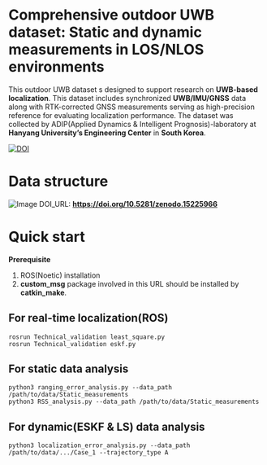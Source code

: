 # Comprehensive outdoor UWB dataset: Static and dynamic measurements in LOS/NLOS environments
This outdoor UWB dataset s designed to support research on **UWB-based localization**. This dataset includes synchronized **UWB/IMU/GNSS** data 
along with RTK-corrected GNSS measurements serving as high-precision reference for evaluating localization performance.
The dataset was collected by ADIP(Applied Dynamics & Intelligent Prognosis)-laboratory at **Hanyang University’s Engineering Center** in **South Korea**.

[![DOI](https://zenodo.org/badge/DOI/10.5281/zenodo.15225966.svg)](https://doi.org/10.5281/zenodo.15225966)


# Data structure
![Image](https://github.com/user-attachments/assets/3a01da78-4d55-42c6-92c4-c5e0648f84cb)
DOI_URL: **https://doi.org/10.5281/zenodo.15225966**

# Quick start

**Prerequisite**

1. ROS(Noetic) installation 
2. **custom_msg** package involved in this URL should be installed by **catkin_make**.

## For real-time localization(ROS)

    rosrun Technical_validation least_square.py
    rosrun Technical_validation eskf.py

## For static data analysis

    python3 ranging_error_analysis.py --data_path /path/to/data/Static_measurements
    python3 RSS_analysis.py --data_path /path/to/data/Static_measurements

## For dynamic(ESKF & LS) data analysis

    python3 localization_error_analysis.py --data_path /path/to/data/.../Case_1 --trajectory_type A
